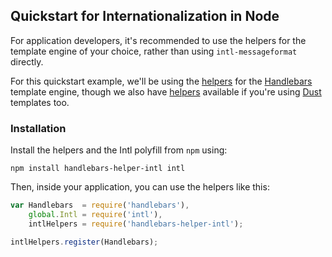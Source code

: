 ## Quickstart for Internationalization in Node

For application developers, it's recommended to use the helpers for the template engine of your choice, rather than using `intl-messageformat` directly.

For this quickstart example, we'll be using the [helpers](https://www.npmjs.org/package/handlebars-helper-intl) for the [Handlebars](http://handlebarsjs.com) template engine, though we also have [helpers](https://www.npmjs.org/package/dust-helper-intl) available if you're using [Dust](http://akdubya.github.io/dustjs/) templates too.

### Installation

Install the helpers and the Intl polyfill from `npm` using:

```
npm install handlebars-helper-intl intl
```

Then, inside your application, you can use the helpers like this:

```js
var Handlebars  = require('handlebars'),
    global.Intl = require('intl'),
    intlHelpers = require('handlebars-helper-intl');

intlHelpers.register(Handlebars);
```


